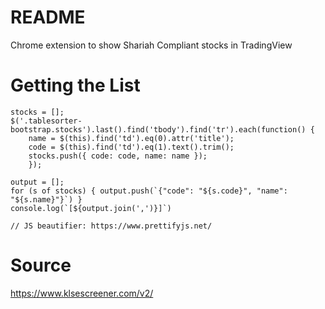 # README

Chrome extension to show Shariah Compliant stocks in TradingView

# Getting the List

```
stocks = [];
$('.tablesorter-bootstrap.stocks').last().find('tbody').find('tr').each(function() {
    name = $(this).find('td').eq(0).attr('title');
    code = $(this).find('td').eq(1).text().trim();
    stocks.push({ code: code, name: name });   
    });

output = [];
for (s of stocks) { output.push(`{"code": "${s.code}", "name": "${s.name}"}`) }
console.log(`[${output.join(',')}]`)

// JS beautifier: https://www.prettifyjs.net/
```


# Source

https://www.klsescreener.com/v2/
